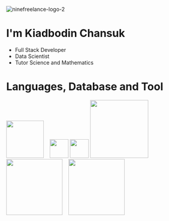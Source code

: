 ![ninefreelance-logo-2](https://github.com/kiadbodin/kiadbodin/assets/89516355/64e20765-4642-4673-9e40-efacd1148b58)
# I'm  Kiadbodin Chansuk 

-  Full Stack Developer 
- Data Scientist 
- Tutor Science and Mathematics

# Languages, Database and Tool

<img src="https://www.php.net/images/logos/new-php-logo.svg" width="100"> &nbsp;&nbsp;   <img src="https://laravel.com/img/logomark.min.svg" width="50"> 
<img src="https://laravel.com/img/logotype.min.svg" width="50"> <img src="https://user-images.githubusercontent.com/89516355/235416221-cf1ccd02-ae8d-45c5-b900-444dd1ae9b47.png" width="155">  <img src="https://mariadb.com/wp-content/uploads/2019/11/mariadb-horizontal-blue.svg" width="150"/> &nbsp;&nbsp;
<img src="https://seeklogo.com/images/M/microsoft-sql-server-logo-96AF49E2B3-seeklogo.com.png" width="150"/>

<!--
**kiadbodin/kiadbodin** is a ✨ _special_ ✨ repository because its `README.md` (this file) appears on your GitHub profile.

Here are some ideas to get you started:

- 🔭 I’m currently working on ...
- 🌱 I’m currently learning ...
- 👯 I’m looking to collaborate on ...
- 🤔 I’m looking for help with ...
- 💬 Ask me about ...
- 📫 How to reach me: ...
- 😄 Pronouns: ...
- ⚡ Fun fact: ...
-->
